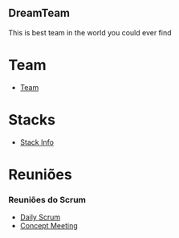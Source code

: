 ## DreamTeam
This is best team in the world you could ever find

# Team
- [Team](team.md)

# Stacks
- [Stack Info](stacks.md)

# Reuniões

### Reuniões do Scrum
- [Daily Scrum](daily.md)
- [Concept Meeting](planning.md)
